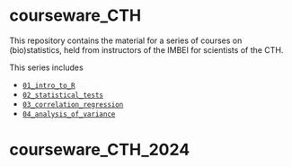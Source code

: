 # courseware_CTH

This repository contains the material for a series of courses on (bio)statistics, held from instructors of the IMBEI for scientists of the CTH.

This series includes

- [`01_intro_to_R`](./01_intro_to_R)
- [`02_statistical_tests`](./02_statistical_tests)
- [`03_correlation_regression`](./03_correlation_regression)
- [`04_analysis_of_variance`](./04_analysis_of_variance)
# courseware_CTH_2024
